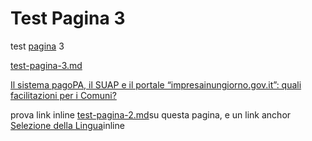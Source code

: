 # Test Pagina 3

test [pagina](https://google.com) 3&#x20;

[test-pagina-3.md](test-pagina-3.md "mention")

[Il sistema pagoPA, il SUAP e il portale “impresainungiorno.gov.it”: quali facilitazioni per i Comuni?](https://app.gitbook.com/s/PJuzswk8l2kp9Wm5PwAW/faq/ente-creditore#il-sistema-pagopa-il-suap-e-il-portale-impresainungiorno.gov.it-quali-facilitazioni-per-i-comuni "mention")

prova link inline [test-pagina-2.md](test-pagina-2.md "mention")su questa pagina, e un link anchor [Selezione della Lingua](https://app.gitbook.com/s/PJuzswk8l2kp9Wm5PwAW/ente-creditore/modalita-dintegrazione/integrazione-touch-point-dellec-con-checkout#om57nyt5rga1-1 "mention")inline&#x20;
